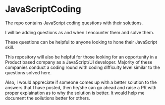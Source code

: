 # JavaScriptCoding
The repo contains JavaScript coding questions with their solutions.

I will be adding questions as and when I encounter them and solve them. 

These questions can be helpful to anyone looking to hone their JavaScript skill.

This repository will also be helpful for those looking for an opportunity in a Product based company as a JavaScript/UI developer. Majority of these companies conduct a coding round with coding difficulty level similar to the questions solved here.

Also, I would appreciate if someone comes up with a better solution to the answers that I have posted, then he/she can go ahead and raise a PR with proper explaination as to why the solution is better. It would help me document the soilutions better for others. 
